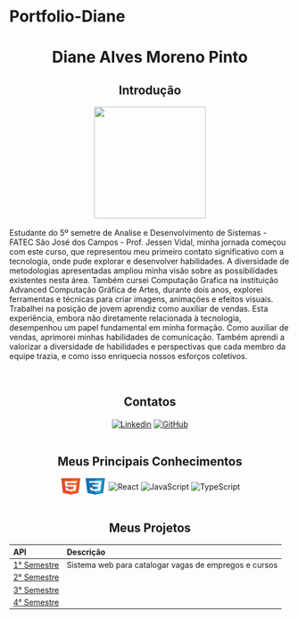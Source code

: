# Portfolio-Diane

<h1 align="center">Diane Alves Moreno Pinto</h1>

<h2 align="center">Introdução</h2>
<div align="center"><img src="https://avatars.githubusercontent.com/u/102235722?v=4" width="200" height="200"/></div>
<p>
  Estudante do 5º semetre de Analise e Desenvolvimento de Sistemas - FATEC São José dos Campos - Prof. Jessen Vidal, minha jornada começou com este curso, que representou meu primeiro contato significativo com a tecnologia, onde pude explorar e desenvolver habilidades. A diversidade de metodologias apresentadas ampliou minha visão sobre as possibilidades existentes nesta área. Também cursei Computação Grafica na instituição Advanced Computação Gráfica de Artes, durante dois anos, explorei ferramentas e técnicas para criar imagens, animações e efeitos visuais. Trabalhei na posição de jovem aprendiz como auxiliar de vendas. Esta experiência, embora não diretamente relacionada à tecnologia, desempenhou um papel fundamental em minha formação. Como auxiliar de vendas, aprimorei minhas habilidades de comunicação. Também aprendi a valorizar a diversidade de habilidades e perspectivas que cada membro da equipe trazia, e como isso enriquecia nossos esforços coletivos. 
</p>

<br>

<h2 align='center'>Contatos</h2>
<div align="center">
    <a href="https://www.linkedin.com/in/diane-alves-38b6761ba/" target="_blank"><img align="center" alt="Linkedin" src="https://img.shields.io/badge/-LinkedIn-%230077B5?style=for-the-badge&logo=linkedin&logoColor=white" target="_blank"></a>
    <a href = "https://github.com/Diane-Moreno"><img align="center" alt="GitHub" src="https://img.shields.io/badge/GitHub-100000?style=for-the-badge&logo=github&logoColor=white"></a>
</div>

<br>

<h2 align='center'>Meus Principais Conhecimentos</h2>
<div align='center'>
  <img align="center" alt="HTML5" height="30" width="40" src="https://raw.githubusercontent.com/devicons/devicon/master/icons/html5/html5-original.svg">
  <img align="center" alt="CSS3" height="30" width="40" src="https://raw.githubusercontent.com/devicons/devicon/master/icons/css3/css3-original.svg">
  <img align="center" alt="React" height="30" width="40" src="https://cdn.jsdelivr.net/gh/devicons/devicon/icons/react/react-original.svg">
  <img align="center" alt="JavaScript" height="30" width="40" src="https://cdn.jsdelivr.net/gh/devicons/devicon/icons/javascript/javascript-original.svg">
  <img align="center" alt="TypeScript" height="30" width="40" src="https://cdn.jsdelivr.net/gh/devicons/devicon/icons/typescript/typescript-original.svg">
</div>

<br>

<h2 align='center'>Meus Projetos</h2>
<div align="left">
  
 |   API  |    Descrição    |
 | :---         | :---      |
 | [1° Semestre](https://github.com/Diane-Moreno/Portfolio-Diane/tree/main/Em%202022-1)   | Sistema web para catalogar vagas de empregos e cursos |
 | [2° Semestre]()   |  |
 | [3° Semestre]()   |  |
 | [4° Semestre]()   |  |
 
</div>
